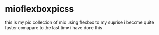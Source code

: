 # mioflexboxpicss
this is my pic collection of mio using flexbox to my suprise i become quite faster comapare to the last time i have  done this
